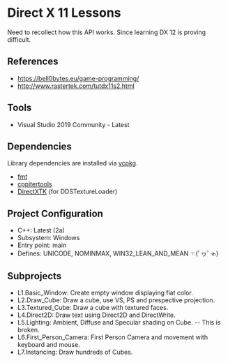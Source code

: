 ﻿# Direct X 11 Lessons
Need to recollect how this API works.
Since learning DX 12 is proving difficult.

## References
- https://bell0bytes.eu/game-programming/
- http://www.rastertek.com/tutdx11s2.html

## Tools
- Visual Studio 2019 Community - Latest

## Dependencies
Library dependencies are installed via [vcpkg](https://github.com/microsoft/vcpkg). 
- [fmt](https://fmt.dev/latest/index.html)
- [cppitertools](https://github.com/ryanhaining/cppitertools)
- [DirectXTK](https://github.com/microsoft/DirectXTK) (for DDSTextureLoader)

## Project Configuration
- C++: Latest (2a)
- Subsystem: Windows
- Entry point: main
- Defines: UNICODE, NOMINMAX, WIN32_LEAN_AND_MEAN  ☜(ﾟヮﾟ☜)

## Subprojects
- L1.Basic_Window: Create empty window displaying flat color.
- L2.Draw_Cube: Draw a cube, use VS, PS and prespective projection.
- L3.Textured_Cube: Draw a cube with textured faces.
- L4.Direct2D: Draw text using Direct2D and DirectWrite.
- L5.Lighting: Ambient, Diffuse and Specular shading on Cube. -- This is broken.
- L6.First_Person_Camera: First Person Camera and movement with keyboard and mouse.
- L7.Instancing: Draw hundreds of Cubes.